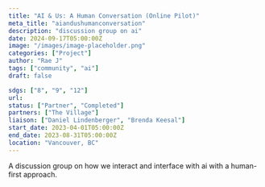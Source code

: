 ```yaml
---
title: "AI & Us: A Human Conversation (Online Pilot)"
meta_title: "aiandushumanconversation"
description: "discussion group on ai"
date: 2024-09-17T05:00:00Z
image: "/images/image-placeholder.png"
categories: ["Project"]
author: "Rae J"
tags: ["community", "ai"]
draft: false

sdgs: ["8", "9", "12"]
url: 
status: ["Partner", "Completed"]
partners: ["The Village"]
liaison: ["Daniel Lindenberger", "Brenda Keesal"]
start_date: 2023-04-01T05:00:00Z
end_date: 2023-08-31T05:00:00Z
location: "Vancouver, BC"
---
```


A discussion group on how we interact and interface with ai with a human-first approach. 